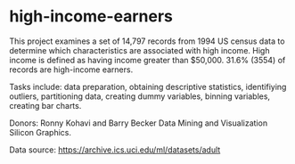 # high-income-earners

This project examines a set of 14,797 records from 1994 US census data to determine which characteristics are associated with high income. High income is defined as having income greater than $50,000. 31.6% (3554) of records are high-income earners. 

Tasks include: data preparation, obtaining descriptive statistics, identifiying outliers, partitioning data, creating dummy variables, binning variables, creating bar charts. 



Donors: Ronny Kohavi and Barry Becker
Data Mining and Visualization
Silicon Graphics.

Data source: https://archive.ics.uci.edu/ml/datasets/adult
